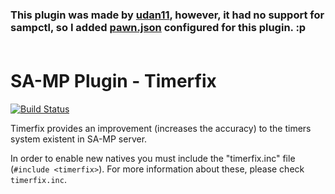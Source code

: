 ### This plugin was made by [udan11](https://github.com/udan11), however, it had no support for sampctl, so I added [pawn.json](https://github.com/El-SpaceX/sampctl-plugin-timerfix/blob/main/pawn.json) configured for this plugin. :p <br><br>

SA-MP Plugin - Timerfix
=======================
[![Build Status](https://travis-ci.org/udan11/samp-plugin-timerfix.svg?branch=master)](https://travis-ci.org/udan11/samp-plugin-timerfix)




Timerfix provides an improvement (increases the accuracy) to the timers system existent in SA-MP server.

In order to enable new natives you must include the "timerfix.inc" file (`#include <timerfix>`). For more information about these, please check `timerfix.inc`.
